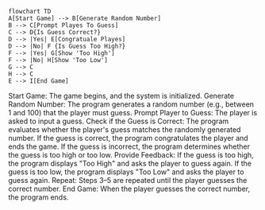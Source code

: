 ```mermaid
flowchart TD
A[Start Game] --> B[Generate Random Number]
B --> C[Prompt Playes To Guess]
C --> D{Is Guess Correct?}
D --> |Yes| E[Congratuale Playes]
D --> |No| F {Is Guess Too High?}
F --> |Yes| G[Show 'Too High']
F --> |No| H[Show 'Too Low']
G --> C
H --> C
E --> I[End Game]
```


Start Game: The game begins, and the system is initialized.
Generate Random Number: The program generates a random number (e.g., between 1 and 100) that the player must guess.
Prompt Player to Guess: The player is asked to input a guess.
Check if the Guess is Correct: The program evaluates whether the player's guess matches the randomly generated number.
If the guess is correct, the program congratulates the player and ends the game.
If the guess is incorrect, the program determines whether the guess is too high or too low.
Provide Feedback:
If the guess is too high, the program displays "Too High" and asks the player to guess again.
If the guess is too low, the program displays "Too Low" and asks the player to guess again.
Repeat: Steps 3–5 are repeated until the player guesses the correct number.
End Game: When the player guesses the correct number, the program ends.
